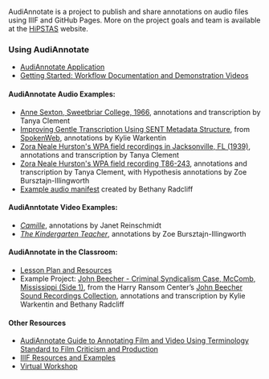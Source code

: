 AudiAnnotate is a project to publish and share annotations on audio files using IIIF and GitHub Pages. More on the project goals and team is available at the [HiPSTAS](http://hipstas.org/audiannotate/) website.

### Using AudiAnnotate 
* [AudiAnnotate Application](http://audiannotate.brumfieldlabs.com/)
* [Getting Started: Workflow Documentation and Demonstration Videos](documentation.md) 

#### AudiAnnotate Audio Examples: 
  * [Anne Sexton, Sweetbriar College, 1966](https://tanyaclement.github.io/sexton_sweetbriar_1966/), annotations and transcription by Tanya Clement
  * [Improving Gentle Transcription Using SENT Metadata Structure](https://kywark.github.io/gentle-improvement/), from [SpokenWeb](https://spokenweb.ca/), annotations by Kylie Warkentin
  * [Zora Neale Hurston's WPA field recordings in Jacksonville, FL (1939)](https://tanyaclement.github.io/znh_jacksonville_1939/), annotations and transcription by Tanya Clement
  * [Zora Neale Hurston's WPA field recording T86-243](https://hyp.is/go?url=https%3A%2F%2Ftanyaclement.github.io%2Fznh_jacksonville_1939%2Ft86-243%2F&group=__world__), annotations and transcription by Tanya Clement, with Hypothesis annotations by Zoe Bursztajn-Illingworth
  * [Example audio manifest](https://github.com/bethanycayeradcliff/margaret-atwood-spokenweb/blob/gh-pages/_data/margaret-atwood-at-sgwu-1974/manifest.json) created by Bethany Radcliff
  
#### AudiAnntotate Video Examples:
  * [*Camille*](https://benwbrum.github.io/mp4/camille-test/#?c=&m=&s=&cv=), annotations by Janet Reinschmidt
  * [*The Kindergarten Teacher*](https://zillingworth.github.io/the-kindergarten-teacher-poetry/), annotations by Zoe Bursztajn-Illingworth
 
#### AudiAnnotate in the Classroom:
 * [Lesson Plan and Resources](lessonplan.md)
 * Example Project: [John Beecher - Criminal Syndicalism Case, McComb, Mississippi (Side 1)](https://kywark.github.io/beecher-syndicalism/beecher-criminal-syndicalism-case-mccomb-mississippi-side-1-/#?c=&m=&s=&cv=), from the Harry Ransom Center’s [John Beecher Sound Recordings Collection](https://hrc.contentdm.oclc.org/digital/collection/p15878coll1/id/37/rec/1), annotations and transcription by Kylie Warkentin and Bethany Radcliff

#### Other Resources
* [AudiAnnotate Guide to Annotating Film and Video Using Terminology Standard to Film Criticism and Production](videonnotationguide.md)
* [IIIF Resources and Examples](resources.md)
* [Virtual Workshop](workshop.md)



